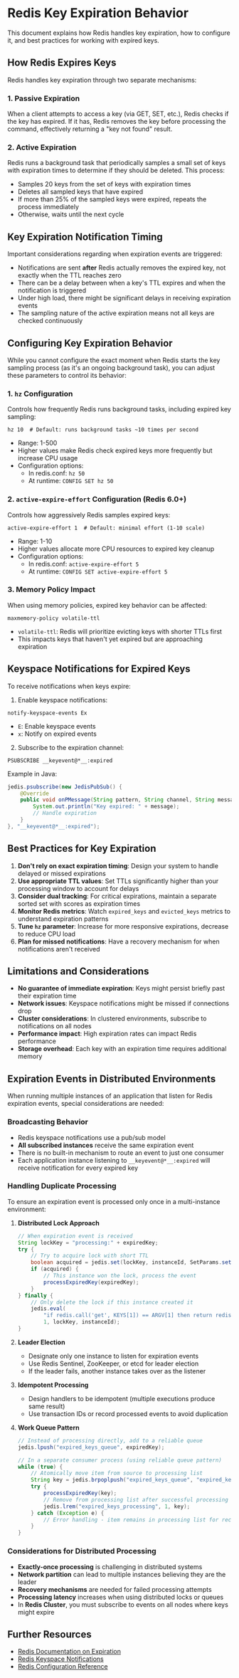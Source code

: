 # Redis Key Expiration Behavior

This document explains how Redis handles key expiration, how to configure it, and best practices for working with expired keys.

## How Redis Expires Keys

Redis handles key expiration through two separate mechanisms:

### 1. Passive Expiration
When a client attempts to access a key (via GET, SET, etc.), Redis checks if the key has expired. If it has, Redis removes the key before processing the command, effectively returning a "key not found" result.

### 2. Active Expiration
Redis runs a background task that periodically samples a small set of keys with expiration times to determine if they should be deleted. This process:
- Samples 20 keys from the set of keys with expiration times
- Deletes all sampled keys that have expired
- If more than 25% of the sampled keys were expired, repeats the process immediately
- Otherwise, waits until the next cycle

## Key Expiration Notification Timing

Important considerations regarding when expiration events are triggered:

- Notifications are sent **after** Redis actually removes the expired key, not exactly when the TTL reaches zero
- There can be a delay between when a key's TTL expires and when the notification is triggered
- Under high load, there might be significant delays in receiving expiration events
- The sampling nature of the active expiration means not all keys are checked continuously

## Configuring Key Expiration Behavior

While you cannot configure the exact moment when Redis starts the key sampling process (as it's an ongoing background task), you can adjust these parameters to control its behavior:

### 1. `hz` Configuration
Controls how frequently Redis runs background tasks, including expired key sampling:

```
hz 10  # Default: runs background tasks ~10 times per second
```

- Range: 1-500
- Higher values make Redis check expired keys more frequently but increase CPU usage
- Configuration options:
  - In redis.conf: `hz 50`
  - At runtime: `CONFIG SET hz 50`

### 2. `active-expire-effort` Configuration (Redis 6.0+)
Controls how aggressively Redis samples expired keys:

```
active-expire-effort 1  # Default: minimal effort (1-10 scale)
```

- Range: 1-10
- Higher values allocate more CPU resources to expired key cleanup
- Configuration options:
  - In redis.conf: `active-expire-effort 5`
  - At runtime: `CONFIG SET active-expire-effort 5`

### 3. Memory Policy Impact
When using memory policies, expired key behavior can be affected:

```
maxmemory-policy volatile-ttl
```

- `volatile-ttl`: Redis will prioritize evicting keys with shorter TTLs first
- This impacts keys that haven't yet expired but are approaching expiration

## Keyspace Notifications for Expired Keys

To receive notifications when keys expire:

1. Enable keyspace notifications:
```
notify-keyspace-events Ex
```
- `E`: Enable keyspace events
- `x`: Notify on expired events

2. Subscribe to the expiration channel:
```
PSUBSCRIBE __keyevent@*__:expired
```

Example in Java:
```java
jedis.psubscribe(new JedisPubSub() {
    @Override
    public void onPMessage(String pattern, String channel, String message) {
        System.out.println("Key expired: " + message);
        // Handle expiration
    }
}, "__keyevent@*__:expired");
```

## Best Practices for Key Expiration

1. **Don't rely on exact expiration timing**: Design your system to handle delayed or missed expirations
2. **Use appropriate TTL values**: Set TTLs significantly higher than your processing window to account for delays
3. **Consider dual tracking**: For critical expirations, maintain a separate sorted set with scores as expiration times
4. **Monitor Redis metrics**: Watch `expired_keys` and `evicted_keys` metrics to understand expiration patterns
5. **Tune `hz` parameter**: Increase for more responsive expirations, decrease to reduce CPU load
6. **Plan for missed notifications**: Have a recovery mechanism for when notifications aren't received

## Limitations and Considerations

- **No guarantee of immediate expiration**: Keys might persist briefly past their expiration time
- **Network issues**: Keyspace notifications might be missed if connections drop
- **Cluster considerations**: In clustered environments, subscribe to notifications on all nodes
- **Performance impact**: High expiration rates can impact Redis performance
- **Storage overhead**: Each key with an expiration time requires additional memory

## Expiration Events in Distributed Environments

When running multiple instances of an application that listen for Redis expiration events, special considerations are needed:

### Broadcasting Behavior

- Redis keyspace notifications use a pub/sub model
- **All subscribed instances** receive the same expiration event
- There is no built-in mechanism to route an event to just one consumer
- Each application instance listening to `__keyevent@*__:expired` will receive notification for every expired key

### Handling Duplicate Processing

To ensure an expiration event is processed only once in a multi-instance environment:

1. **Distributed Lock Approach**
   ```java
   // When expiration event is received
   String lockKey = "processing:" + expiredKey;
   try {
       // Try to acquire lock with short TTL
       boolean acquired = jedis.set(lockKey, instanceId, SetParams.setParams().nx().ex(5));
       if (acquired) {
           // This instance won the lock, process the event
           processExpiredKey(expiredKey);
       }
   } finally {
       // Only delete the lock if this instance created it
       jedis.eval(
           "if redis.call('get', KEYS[1]) == ARGV[1] then return redis.call('del', KEYS[1]) else return 0 end",
           1, lockKey, instanceId);
   }
   ```

2. **Leader Election**
   - Designate only one instance to listen for expiration events
   - Use Redis Sentinel, ZooKeeper, or etcd for leader election
   - If the leader fails, another instance takes over as the listener

3. **Idempotent Processing**
   - Design handlers to be idempotent (multiple executions produce same result)
   - Use transaction IDs or record processed events to avoid duplication

4. **Work Queue Pattern**
   ```java
   // Instead of processing directly, add to a reliable queue
   jedis.lpush("expired_keys_queue", expiredKey);
   
   // In a separate consumer process (using reliable queue pattern)
   while (true) {
       // Atomically move item from source to processing list
       String key = jedis.brpoplpush("expired_keys_queue", "expired_keys_processing", 0);
       try {
           processExpiredKey(key);
           // Remove from processing list after successful processing
           jedis.lrem("expired_keys_processing", 1, key);
       } catch (Exception e) {
           // Error handling - item remains in processing list for recovery
       }
   }
   ```

### Considerations for Distributed Processing

- **Exactly-once processing** is challenging in distributed systems
- **Network partition** can lead to multiple instances believing they are the leader
- **Recovery mechanisms** are needed for failed processing attempts
- **Processing latency** increases when using distributed locks or queues
- In **Redis Cluster**, you must subscribe to events on all nodes where keys might expire

## Further Resources

- [Redis Documentation on Expiration](https://redis.io/commands/expire)
- [Redis Keyspace Notifications](https://redis.io/topics/notifications)
- [Redis Configuration Reference](https://redis.io/topics/config) 